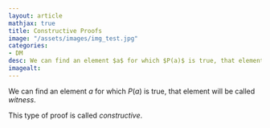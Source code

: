 ```yaml
---
layout: article
mathjax: true
title: Constructive Proofs
image: "/assets/images/img_test.jpg"
categories:
- DM
desc: We can find an element $a$ for which $P(a)$ is true, that element will be called witness. 
imagealt: 
---
```


We can find an element $a$ for which $P(a)$ is true, that element will be called *witness*.


































































































































































































































































































































































This type of proof is called *constructive*.